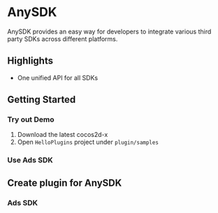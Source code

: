 AnySDK
========
AnySDK provides an easy way for developers to integrate various third party SDKs across different platforms. 

## Highlights
* One unified API for all SDKs

## Getting Started
### Try out Demo
1. Download the latest cocos2d-x
2. Open `HelloPlugins` project under `plugin/samples`

### Use Ads SDK

## Create plugin for AnySDK
### Ads SDK
